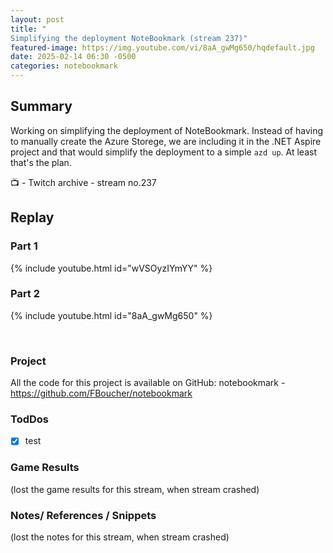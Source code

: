```yaml
---
layout: post
title: "
Simplifying the deployment NoteBookmark (stream 237)"
featured-image: https://img.youtube.com/vi/8aA_gwMg650/hqdefault.jpg
date: 2025-02-14 06:30 -0500
categories: notebookmark
---
```

## Summary
Working on simplifying the deployment of NoteBookmark. Instead of having to manually create the Azure Storege, we are including it in the .NET Aspire project and that would simplify the deployment to a simple `azd up`. At least that's the plan.

📺 - Twitch archive - stream no.237

## Replay

### Part 1
{% include youtube.html id="wVSOyzIYmYY" %}

### Part 2
{% include youtube.html id="8aA_gwMg650" %}

<br/><!--more-->

### Project

All the code for this project is available on GitHub: notebookmark - https://github.com/FBoucher/notebookmark

### TodDos

- [X] test

### Game Results

(lost the game results for this stream, when stream crashed)

### Notes/ References / Snippets

(lost the notes for this stream, when stream crashed)
